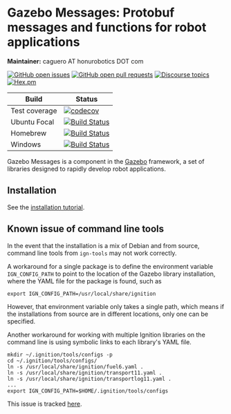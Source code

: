# Gazebo Messages: Protobuf messages and functions for robot applications

**Maintainer:** caguero AT honurobotics DOT com

[![GitHub open issues](https://img.shields.io/github/issues-raw/gazebosim/gz-msgs.svg)](https://github.com/gazebosim/gz-msgs/issues)
[![GitHub open pull requests](https://img.shields.io/github/issues-pr-raw/gazebosim/gz-msgs.svg)](https://github.com/gazebosim/gz-msgs/pulls)
[![Discourse topics](https://img.shields.io/discourse/https/community.gazebosim.org/topics.svg)](https://community.gazebosim.org)
[![Hex.pm](https://img.shields.io/hexpm/l/plug.svg)](https://www.apache.org/licenses/LICENSE-2.0)

Build | Status
-- | --
Test coverage | [![codecov](https://codecov.io/gh/gazebosim/gz-msgs/branch/ign-msgs8/graph/badge.svg)](https://codecov.io/gh/gazebosim/gz-msgs/branch/ign-msgs8)
Ubuntu Focal | [![Build Status](https://build.osrfoundation.org/buildStatus/icon?job=ignition_msgs-ci-ign-msgs8-focal-amd64)](https://build.osrfoundation.org/job/ignition_msgs-ci-ign-msgs8-focal-amd64)
Homebrew      | [![Build Status](https://build.osrfoundation.org/buildStatus/icon?job=ignition_msgs-ci-ign-msgs8-homebrew-amd64)](https://build.osrfoundation.org/job/ignition_msgs-ci-ign-msgs8-homebrew-amd64)
Windows       | [![Build Status](https://build.osrfoundation.org/buildStatus/icon?job=ignition_msgs-ci-ign-msgs8-windows7-amd64)](https://build.osrfoundation.org/job/ignition_msgs-ci-ign-msgs8-windows7-amd64)

Gazebo Messages is a component in the [Gazebo](http://gazebosim.org)
framework, a set of libraries designed to rapidly develop robot applications.

## Installation

See the [installation tutorial](https://gazebosim.org/api/msgs/7.0/install.html).

## Known issue of command line tools

In the event that the installation is a mix of Debian and from source, command
line tools from `ign-tools` may not work correctly.

A workaround for a single package is to define the environment variable
`IGN_CONFIG_PATH` to point to the location of the Gazebo library installation,
where the YAML file for the package is found, such as
```
export IGN_CONFIG_PATH=/usr/local/share/ignition
```

However, that environment variable only takes a single path, which means if the
installations from source are in different locations, only one can be specified.

Another workaround for working with multiple Ignition libraries on the command
line is using symbolic links to each library's YAML file.
```
mkdir ~/.ignition/tools/configs -p
cd ~/.ignition/tools/configs/
ln -s /usr/local/share/ignition/fuel6.yaml .
ln -s /usr/local/share/ignition/transport11.yaml .
ln -s /usr/local/share/ignition/transportlog11.yaml .
...
export IGN_CONFIG_PATH=$HOME/.ignition/tools/configs
```

This issue is tracked [here](https://github.com/gazebosim/gz-tools/issues/8).

